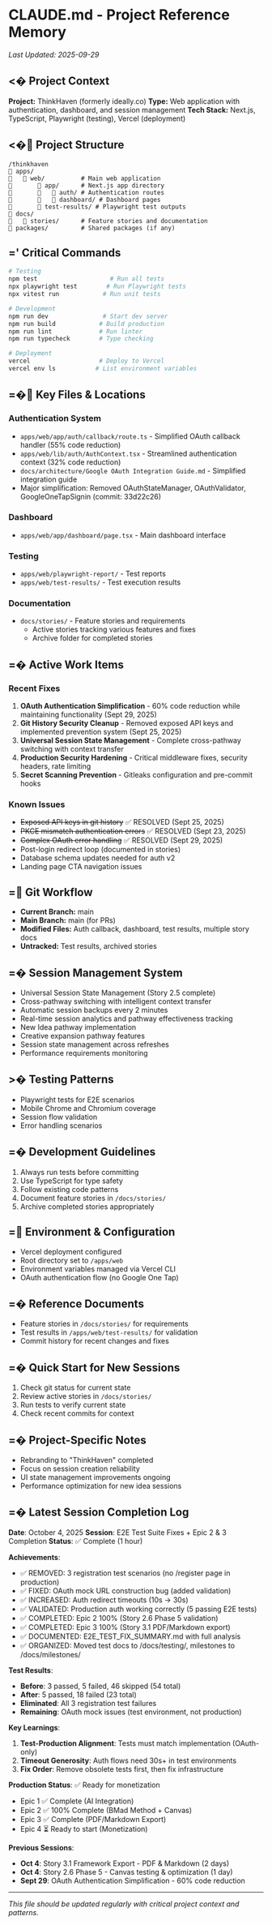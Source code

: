 # CLAUDE.md - Project Reference Memory
*Last Updated: 2025-09-29*

## <� Project Context
**Project:** ThinkHaven (formerly ideally.co)
**Type:** Web application with authentication, dashboard, and session management
**Tech Stack:** Next.js, TypeScript, Playwright (testing), Vercel (deployment)

## <� Project Structure
```
/thinkhaven
   apps/
      web/          # Main web application
          app/      # Next.js app directory
             auth/ # Authentication routes
             dashboard/ # Dashboard pages
          test-results/ # Playwright test outputs
   docs/
      stories/      # Feature stories and documentation
   packages/         # Shared packages (if any)
```

## =' Critical Commands
```bash
# Testing
npm test                    # Run all tests
npx playwright test        # Run Playwright tests
npx vitest run            # Run unit tests

# Development
npm run dev               # Start dev server
npm run build            # Build production
npm run lint             # Run linter
npm run typecheck        # Type checking

# Deployment
vercel                   # Deploy to Vercel
vercel env ls           # List environment variables
```

## =� Key Files & Locations

### Authentication System
- `apps/web/app/auth/callback/route.ts` - Simplified OAuth callback handler (55% code reduction)
- `apps/web/lib/auth/AuthContext.tsx` - Streamlined authentication context (32% code reduction)
- `docs/architecture/Google OAuth Integration Guide.md` - Simplified integration guide
- Major simplification: Removed OAuthStateManager, OAuthValidator, GoogleOneTapSignin (commit: 33d22c26)

### Dashboard
- `apps/web/app/dashboard/page.tsx` - Main dashboard interface

### Testing
- `apps/web/playwright-report/` - Test reports
- `apps/web/test-results/` - Test execution results

### Documentation
- `docs/stories/` - Feature stories and requirements
  - Active stories tracking various features and fixes
  - Archive folder for completed stories

## =� Active Work Items

### Recent Fixes
1. **OAuth Authentication Simplification** - 60% code reduction while maintaining functionality (Sept 29, 2025)
2. **Git History Security Cleanup** - Removed exposed API keys and implemented prevention system (Sept 25, 2025)
3. **Universal Session State Management** - Complete cross-pathway switching with context transfer
4. **Production Security Hardening** - Critical middleware fixes, security headers, rate limiting
5. **Secret Scanning Prevention** - Gitleaks configuration and pre-commit hooks

### Known Issues
- ~~Exposed API keys in git history~~ ✅ RESOLVED (Sept 25, 2025)
- ~~PKCE mismatch authentication errors~~ ✅ RESOLVED (Sept 23, 2025)
- ~~Complex OAuth error handling~~ ✅ RESOLVED (Sept 29, 2025)
- Post-login redirect loop (documented in stories)
- Database schema updates needed for auth v2
- Landing page CTA navigation issues

## = Git Workflow
- **Current Branch:** main
- **Main Branch:** main (for PRs)
- **Modified Files:** Auth callback, dashboard, test results, multiple story docs
- **Untracked:** Test results, archived stories

## =� Session Management System
- Universal Session State Management (Story 2.5 complete)
- Cross-pathway switching with intelligent context transfer
- Automatic session backups every 2 minutes
- Real-time session analytics and pathway effectiveness tracking
- New Idea pathway implementation
- Creative expansion pathway features
- Session state management across refreshes
- Performance requirements monitoring

## >� Testing Patterns
- Playwright tests for E2E scenarios
- Mobile Chrome and Chromium coverage
- Session flow validation
- Error handling scenarios

## =� Development Guidelines
1. Always run tests before committing
2. Use TypeScript for type safety
3. Follow existing code patterns
4. Document feature stories in `/docs/stories/`
5. Archive completed stories appropriately

## = Environment & Configuration
- Vercel deployment configured
- Root directory set to `/apps/web`
- Environment variables managed via Vercel CLI
- OAuth authentication flow (no Google One Tap)

## =� Reference Documents
- Feature stories in `/docs/stories/` for requirements
- Test results in `/apps/web/test-results/` for validation
- Commit history for recent changes and fixes

## =� Quick Start for New Sessions
1. Check git status for current state
2. Review active stories in `/docs/stories/`
3. Run tests to verify current state
4. Check recent commits for context

## =� Project-Specific Notes
- Rebranding to "ThinkHaven" completed
- Focus on session creation reliability
- UI state management improvements ongoing
- Performance optimization for new idea sessions

## =� Latest Session Completion Log
**Date**: October 4, 2025
**Session**: E2E Test Suite Fixes + Epic 2 & 3 Completion
**Status**: ✅ Complete (1 hour)

**Achievements**:
- ✅ REMOVED: 3 registration test scenarios (no /register page in production)
- ✅ FIXED: OAuth mock URL construction bug (added validation)
- ✅ INCREASED: Auth redirect timeouts (10s → 30s)
- ✅ VALIDATED: Production auth working correctly (5 passing E2E tests)
- ✅ COMPLETED: Epic 2 100% (Story 2.6 Phase 5 validation)
- ✅ COMPLETED: Epic 3 100% (Story 3.1 PDF/Markdown export)
- ✅ DOCUMENTED: E2E_TEST_FIX_SUMMARY.md with full analysis
- ✅ ORGANIZED: Moved test docs to /docs/testing/, milestones to /docs/milestones/

**Test Results**:
- **Before**: 3 passed, 5 failed, 46 skipped (54 total)
- **After**: 5 passed, 18 failed (23 total)
- **Eliminated**: All 3 registration test failures
- **Remaining**: OAuth mock issues (test environment, not production)

**Key Learnings**:
1. **Test-Production Alignment**: Tests must match implementation (OAuth-only)
2. **Timeout Generosity**: Auth flows need 30s+ in test environments
3. **Fix Order**: Remove obsolete tests first, then fix infrastructure

**Production Status**: ✅ Ready for monetization
- Epic 1 ✅ Complete (AI Integration)
- Epic 2 ✅ 100% Complete (BMad Method + Canvas)
- Epic 3 ✅ Complete (PDF/Markdown Export)
- Epic 4 ⏳ Ready to start (Monetization)

**Previous Sessions**:
- **Oct 4**: Story 3.1 Framework Export - PDF & Markdown (2 days)
- **Oct 4**: Story 2.6 Phase 5 - Canvas testing & optimization (1 day)
- **Sept 29**: OAuth Authentication Simplification - 60% code reduction

---
*This file should be updated regularly with critical project context and patterns.*